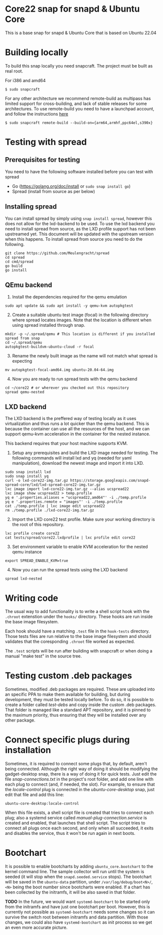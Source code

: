 # Core22 snap for snapd & Ubuntu Core

This is a base snap for snapd & Ubuntu Core that is based on Ubuntu 22.04

# Building locally

To build this snap locally you need snapcraft. The project must be built as real root.

For i386 and amd64
```
$ sudo snapcraft
```

For any other architecture we recommend remote-build as multipass has limited
support for cross-building, and lack of stable releases for some architectures. 
To use remote-build you need to have a launchpad account, and follow the instructions [here](https://snapcraft.io/docs/remote-build)
```
$ sudo snapcraft remote-build --build-on={arm64,armhf,ppc64el,s390x}
```

# Testing with spread

## Prerequisites for testing

You need to have the following software installed before you can test with spread
 - Go (https://golang.org/doc/install or ```sudo snap install go```)
 - Spread (install from source as per below)

## Installing spread

You can install spread by simply using ```snap install spread```, however this does not allow for the lxd-backend to be used.
To use the lxd backend you need to install spread from source, as the LXD profile support has not been upstreamed yet.
This document will be updated with the upstream version when this happens. To install spread from source you need to do the following.

```
git clone https://github.com/Meulengracht/spread
cd spread
cd cmd/spread
go build
go install
```

## QEmu backend

1. Install the dependencies required for the qemu emulation
```
sudo apt update && sudo apt install -y qemu-kvm autopkgtest
```
2. Create a suitable ubuntu test image (focal) in the following directory where spread locates images. Note that the location is different when using spread installed through snap.
```
mkdir -p ~/.spread/qemu # This location is different if you installed spread from snap
cd ~/.spread/qemu
autopkgtest-buildvm-ubuntu-cloud -r focal
```
3. Rename the newly built image as the name will not match what spread is expecting
```
mv autopkgtest-focal-amd64.img ubuntu-20.04-64.img
```
4. Now you are ready to run spread tests with the qemu backend
```
cd ~/core22 # or wherever you checked out this repository
spread qemu-nested
```

## LXD backend
The LXD backend is the preffered way of testing locally as it uses virtualization and thus runs a lot quicker than
the qemu backend. This is because the container can use all the resources of the host, and we can support
qemu-kvm acceleration in the container for the nested instance.

This backend requires that your host machine supports KVM.

1. Setup any prerequisites and build the LXD image needed for testing. The following commands will install lxd
and yq (needed for yaml manipulation), download the newest image and import it into LXD.
```
sudo snap install lxd
sudo snap install yq
curl -o lxd-core22-img.tar.gz https://storage.googleapis.com/snapd-spread-core/lxd/lxd-spread-core22-img.tar.gz
lxc image import lxd-core22-img.tar.gz --alias ucspread22
lxc image show ucspread22 > temp.profile
yq e '.properties.aliases = "ucspread22,amd64"' -i ./temp.profile
yq e '.properties.remote = "images"' -i ./temp.profile
cat ./temp.profile | lxc image edit ucspread22
rm ./temp.profile ./lxd-core22-img.tar.gz
```
2. Import the LXD core22 test profile. Make sure your working directory is the root of this repository.
```
lxc profile create core22
cat tests/spread/core22.lxdprofile | lxc profile edit core22
```
3. Set environment variable to enable KVM acceleration for the nested qemu instance
```
export SPREAD_ENABLE_KVM=true
```
4. Now you can run the spread tests using the LXD backend
```
spread lxd-nested
```

# Writing code

The usual way to add functionality is to write a shell script hook
with the `.chroot` extenstion under the `hooks/` directory. These hooks
are run inside the base image filesystem.

Each hook should have a matching `.test` file in the `hook-tests`
directory. Those tests files are run relative to the base image
filesystem and should validates that the coresponding `.chroot` file
worked as expected.

The `.test` scripts will be run after building with snapcraft or when
doing a manual "make test" in the source tree.

# Testing custom .deb packages

Sometimes, modified .deb packages are required. These are uploaded into
an specific PPA to make them available for building, but during development,
they must be tested locally before. To do so, it is possible to create
a folder called *test-debs* and copy inside the custom .deb packages.
That folder is managed like a standard APT repository, and it is pinned
to the maximum priority, thus ensuring that they will be installed over
any other package.

# Connect specific plugs during installation

Sometimes, it is required to connect some plugs that, by default, aren't
being connected. Although the right way of doing it should be modifying
the gadget-desktop snap, there is a way of doing it for quick tests.
Just edit the file *snap-connections.txt* in the project's root folder,
and add one line with each plug to connect (and, if needed, the slot).
For example, to ensure that the *locale-control* plug is connected in the
*ubuntu-core-desktop* snap, just edit that file and add this line:

    ubuntu-core-desktop:locale-control

When this file exists, a shell script file is created that tries to connect
each plug; also a systemd service called *manual-plug-connection.service*
is created and enabled, that launches that shell script. The script tries
to connect all plugs once each second, and only when all succeeded, it exits
and disables the service, thus it won't be run again in next boots.

# Bootchart

It is possible to enable bootcharts by adding `ubuntu_core.bootchart`
to the kernel command line. The sample collector will run until the
system is seeded (it will stop when the `snapd.seeded.service`
stops). The bootchart will be saved in the `ubuntu-data` partition,
under `/var/log/debug/boot<N>/`, `<N>` being the boot number since
bootcharts were enabled. If a chart has been collected by the
initramfs, it will be also saved in that folder.

**TODO** In the future, we would want `systemd-bootchart` to be started
only from the initramfs and have just one bootchart per boot. However,
this is currently not possible as `systemd-bootchart` needs some changes
so it can survive the switch root between initramfs and data
partition. With those changes, we could also have `systemd-bootchart` as
init process so we get an even more accurate picture.
